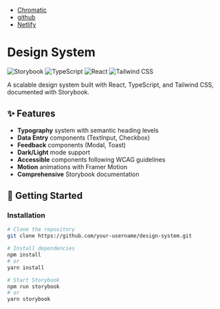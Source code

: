 - [Chromatic](https://www.chromatic.com/build?appId=68188a83763696af16b94606&number=5)
- [github](https://github.com/dhanush106/frontend-design-system)
- [Netlify](https://681891c87c74862ff1862f28--frontend-designsystem.netlify.app/)
# Design System

![Storybook](https://img.shields.io/badge/-Storybook-FF4785?logo=storybook&logoColor=white)
![TypeScript](https://img.shields.io/badge/-TypeScript-3178C6?logo=typescript&logoColor=white)
![React](https://img.shields.io/badge/-React-61DAFB?logo=react&logoColor=black)
![Tailwind CSS](https://img.shields.io/badge/-Tailwind_CSS-06B6D4?logo=tailwindcss&logoColor=white)

A scalable design system built with React, TypeScript, and Tailwind CSS, documented with Storybook.

## ✨ Features

- **Typography** system with semantic heading levels
- **Data Entry** components (TextInput, Checkbox)
- **Feedback** components (Modal, Toast)
- **Dark/Light** mode support
- **Accessible** components following WCAG guidelines
- **Motion** animations with Framer Motion
- **Comprehensive** Storybook documentation

## 🚀 Getting Started

### Installation

```bash
# Clone the repository
git clone https://github.com/your-username/design-system.git

# Install dependencies
npm install
# or
yarn install

# Start Storybook
npm run storybook
# or
yarn storybook


